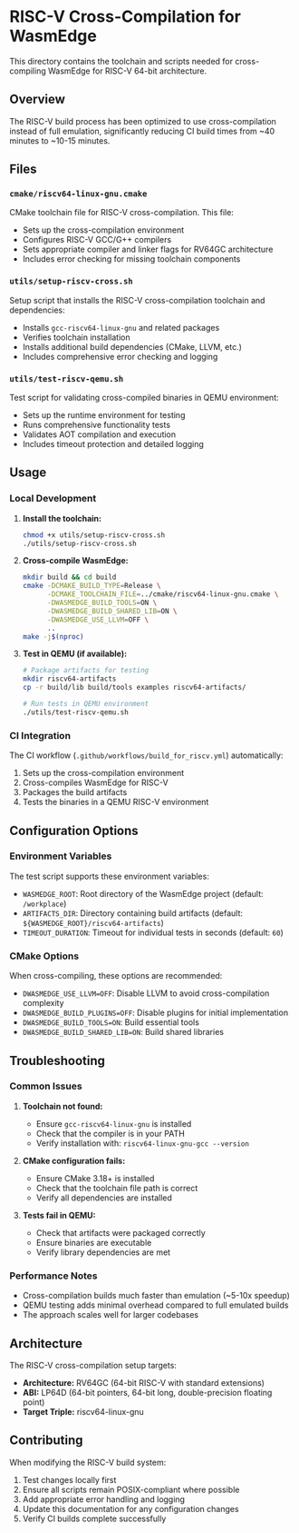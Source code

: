 # RISC-V Cross-Compilation for WasmEdge

This directory contains the toolchain and scripts needed for cross-compiling WasmEdge for RISC-V 64-bit architecture.

## Overview

The RISC-V build process has been optimized to use cross-compilation instead of full emulation, significantly reducing CI build times from ~40 minutes to ~10-15 minutes.

## Files

### `cmake/riscv64-linux-gnu.cmake`
CMake toolchain file for RISC-V cross-compilation. This file:
- Sets up the cross-compilation environment
- Configures RISC-V GCC/G++ compilers
- Sets appropriate compiler and linker flags for RV64GC architecture
- Includes error checking for missing toolchain components

### `utils/setup-riscv-cross.sh`
Setup script that installs the RISC-V cross-compilation toolchain and dependencies:
- Installs `gcc-riscv64-linux-gnu` and related packages
- Verifies toolchain installation
- Installs additional build dependencies (CMake, LLVM, etc.)
- Includes comprehensive error checking and logging

### `utils/test-riscv-qemu.sh`
Test script for validating cross-compiled binaries in QEMU environment:
- Sets up the runtime environment for testing
- Runs comprehensive functionality tests
- Validates AOT compilation and execution
- Includes timeout protection and detailed logging

## Usage

### Local Development

1. **Install the toolchain:**
   ```bash
   chmod +x utils/setup-riscv-cross.sh
   ./utils/setup-riscv-cross.sh
   ```

2. **Cross-compile WasmEdge:**
   ```bash
   mkdir build && cd build
   cmake -DCMAKE_BUILD_TYPE=Release \
         -DCMAKE_TOOLCHAIN_FILE=../cmake/riscv64-linux-gnu.cmake \
         -DWASMEDGE_BUILD_TOOLS=ON \
         -DWASMEDGE_BUILD_SHARED_LIB=ON \
         -DWASMEDGE_USE_LLVM=OFF \
         ..
   make -j$(nproc)
   ```

3. **Test in QEMU (if available):**
   ```bash
   # Package artifacts for testing
   mkdir riscv64-artifacts
   cp -r build/lib build/tools examples riscv64-artifacts/
   
   # Run tests in QEMU environment
   ./utils/test-riscv-qemu.sh
   ```

### CI Integration

The CI workflow (`.github/workflows/build_for_riscv.yml`) automatically:
1. Sets up the cross-compilation environment
2. Cross-compiles WasmEdge for RISC-V
3. Packages the build artifacts
4. Tests the binaries in a QEMU RISC-V environment

## Configuration Options

### Environment Variables

The test script supports these environment variables:

- `WASMEDGE_ROOT`: Root directory of the WasmEdge project (default: `/workplace`)
- `ARTIFACTS_DIR`: Directory containing build artifacts (default: `${WASMEDGE_ROOT}/riscv64-artifacts`)
- `TIMEOUT_DURATION`: Timeout for individual tests in seconds (default: `60`)

### CMake Options

When cross-compiling, these options are recommended:

- `DWASMEDGE_USE_LLVM=OFF`: Disable LLVM to avoid cross-compilation complexity
- `DWASMEDGE_BUILD_PLUGINS=OFF`: Disable plugins for initial implementation
- `DWASMEDGE_BUILD_TOOLS=ON`: Build essential tools
- `DWASMEDGE_BUILD_SHARED_LIB=ON`: Build shared libraries

## Troubleshooting

### Common Issues

1. **Toolchain not found:**
   - Ensure `gcc-riscv64-linux-gnu` is installed
   - Check that the compiler is in your PATH
   - Verify installation with: `riscv64-linux-gnu-gcc --version`

2. **CMake configuration fails:**
   - Ensure CMake 3.18+ is installed
   - Check that the toolchain file path is correct
   - Verify all dependencies are installed

3. **Tests fail in QEMU:**
   - Check that artifacts were packaged correctly
   - Ensure binaries are executable
   - Verify library dependencies are met

### Performance Notes

- Cross-compilation builds much faster than emulation (~5-10x speedup)
- QEMU testing adds minimal overhead compared to full emulated builds
- The approach scales well for larger codebases

## Architecture

The RISC-V cross-compilation setup targets:
- **Architecture:** RV64GC (64-bit RISC-V with standard extensions)
- **ABI:** LP64D (64-bit pointers, 64-bit long, double-precision floating point)
- **Target Triple:** riscv64-linux-gnu

## Contributing

When modifying the RISC-V build system:

1. Test changes locally first
2. Ensure all scripts remain POSIX-compliant where possible
3. Add appropriate error handling and logging
4. Update this documentation for any configuration changes
5. Verify CI builds complete successfully
